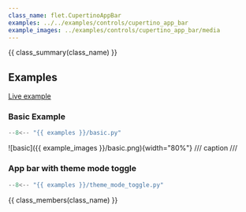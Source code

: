 ```yaml
---
class_name: flet.CupertinoAppBar
examples: ../../examples/controls/cupertino_app_bar
example_images: ../examples/controls/cupertino_app_bar/media
---
```


{{ class_summary(class_name) }}

## Examples

[Live example](https://flet-controls-gallery.fly.dev/navigation/cupertinoappbar)

### Basic Example

```python
--8<-- "{{ examples }}/basic.py"
```

![basic]({{ example_images }}/basic.png){width="80%"}
/// caption
///

### App bar with theme mode toggle

```python
--8<-- "{{ examples }}/theme_mode_toggle.py"
```

{{ class_members(class_name) }}

